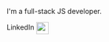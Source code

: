 I'm a full-stack JS developer.

LinkedIn <a href="https://www.linkedin.com/in/elizaveta-lenskaya/" target="blank"><img align="center" src="https://upload.wikimedia.org/wikipedia/commons/thumb/e/e9/Linkedin_icon.svg/800px-Linkedin_icon.svg.png" height="25" /></a>
